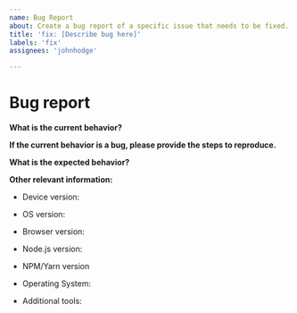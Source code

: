 ```yaml
---
name: Bug Report
about: Create a bug report of a specific issue that needs to be fixed.
title: 'fix: [Describe bug here]'
labels: 'fix'
assignees: 'johnhodge'

---
```


# Bug report

**What is the current behavior?**

**If the current behavior is a bug, please provide the steps to reproduce.**

**What is the expected behavior?**

**Other relevant information:**

- Device version:

- OS version:

- Browser version:

- Node.js version:

- NPM/Yarn version

- Operating System:

- Additional tools:

